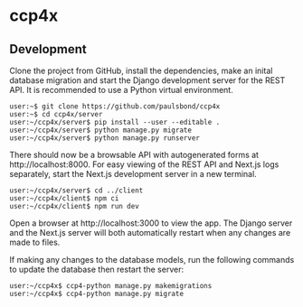 # ccp4x

## Development

Clone the project from GitHub,
install the dependencies, make an inital database migration
and start the Django development server for the REST API.
It is recommended to use a Python virtual environment.

```console
user:~$ git clone https://github.com/paulsbond/ccp4x
user:~$ cd ccp4x/server
user:~/ccp4x/server$ pip install --user --editable .
user:~/ccp4x/server$ python manage.py migrate
user:~/ccp4x/server$ python manage.py runserver
```

There should now be a browsable API with autogenerated forms
at http://localhost:8000.
For easy viewing of the REST API and Next.js logs separately,
start the Next.js development server in a new terminal.

```console
user:~/ccp4x/server$ cd ../client
user:~/ccp4x/client$ npm ci
user:~/ccp4x/client$ npm run dev
```

Open a browser at http://localhost:3000 to view the app.
The Django server and the Next.js server
will both automatically restart
when any changes are made to files.

If making any changes to the database models,
run the following commands to update the database
then restart the server:

```console
user:~/ccp4x$ ccp4-python manage.py makemigrations
user:~/ccp4x$ ccp4-python manage.py migrate
```
